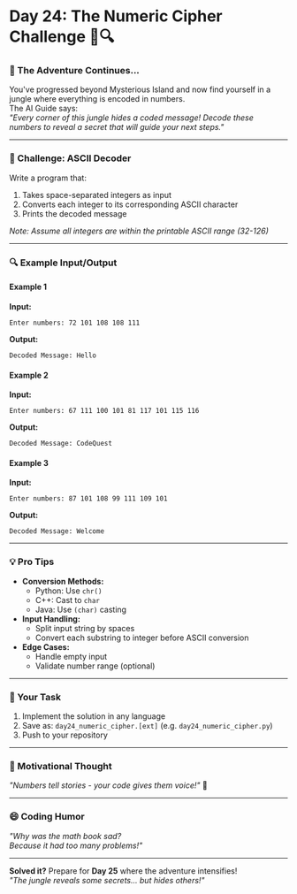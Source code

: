 

# **Day 24: The Numeric Cipher Challenge** 🔢🔍

### **📜 The Adventure Continues...**
You've progressed beyond Mysterious Island and now find yourself in a jungle where everything is encoded in numbers.  
The AI Guide says:  
*"Every corner of this jungle hides a coded message! Decode these numbers to reveal a secret that will guide your next steps."*

---

### **🎯 Challenge: ASCII Decoder**
Write a program that:
1. Takes space-separated integers as input
2. Converts each integer to its corresponding ASCII character
3. Prints the decoded message

*Note: Assume all integers are within the printable ASCII range (32-126)*

---

### **🔍 Example Input/Output**

#### **Example 1**  
**Input:**  
```
Enter numbers: 72 101 108 108 111
```  
**Output:**  
```
Decoded Message: Hello
```

#### **Example 2**  
**Input:**  
```
Enter numbers: 67 111 100 101 81 117 101 115 116
```  
**Output:**  
```
Decoded Message: CodeQuest
```

#### **Example 3**  
**Input:**  
```
Enter numbers: 87 101 108 99 111 109 101
```  
**Output:**  
```
Decoded Message: Welcome
```

---

### **💡 Pro Tips**
- **Conversion Methods:**
  - Python: Use `chr()`
  - C++: Cast to `char`
  - Java: Use `(char)` casting
- **Input Handling:**
  - Split input string by spaces
  - Convert each substring to integer before ASCII conversion
- **Edge Cases:**
  - Handle empty input
  - Validate number range (optional)

---

### **📝 Your Task**
1. Implement the solution in any language
2. Save as: `day24_numeric_cipher.[ext]` (e.g. `day24_numeric_cipher.py`)
3. Push to your repository

---

### **🌟 Motivational Thought**
*"Numbers tell stories - your code gives them voice!"* 🚀

---

### **😄 Coding Humor**
*"Why was the math book sad?  
Because it had too many problems!"*

---

**Solved it?** Prepare for **Day 25** where the adventure intensifies!  
*"The jungle reveals some secrets... but hides others!"*


